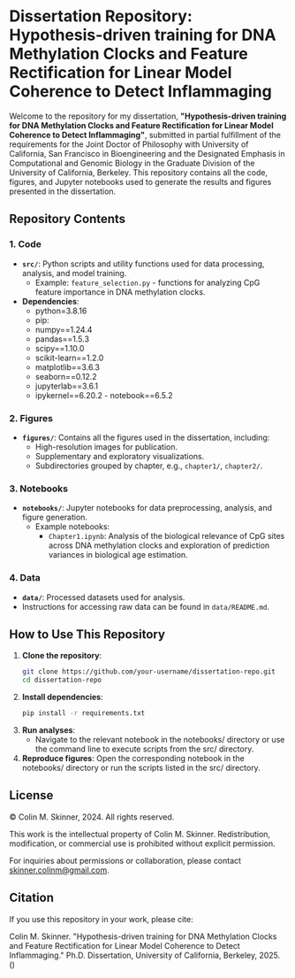 # Dissertation Repository: Hypothesis-driven training for DNA Methylation Clocks and Feature Rectification for Linear Model Coherence to Detect Inflammaging

Welcome to the repository for my dissertation, **"Hypothesis-driven training for DNA Methylation Clocks and Feature Rectification for Linear Model Coherence to Detect Inflammaging"**, submitted in partial fulfillment of the requirements for the Joint Doctor of Philosophy with University of California, San Francisco in Bioengineering and the Designated Emphasis in Computational and Genomic Biology in the Graduate Division of the University of California, Berkeley. This repository contains all the code, figures, and Jupyter notebooks used to generate the results and figures presented in the dissertation.

## Repository Contents

### 1. **Code**
   - **`src/`**: Python scripts and utility functions used for data processing, analysis, and model training.
     - Example: `feature_selection.py` - functions for analyzing CpG feature importance in DNA methylation clocks.
   - **Dependencies**:
       - python=3.8.16
       - pip:
    	- numpy==1.24.4
    	- pandas==1.5.3
    	- scipy==1.10.0
    	- scikit-learn==1.2.0
    	- matplotlib==3.6.3
    	- seaborn==0.12.2
    	- jupyterlab==3.6.1
    	- ipykernel==6.20.2
	- notebook==6.5.2

### 2. **Figures**
   - **`figures/`**: Contains all the figures used in the dissertation, including:
     - High-resolution images for publication.
     - Supplementary and exploratory visualizations.
     - Subdirectories grouped by chapter, e.g., `chapter1/`, `chapter2/`.

### 3. **Notebooks**
   - **`notebooks/`**: Jupyter notebooks for data preprocessing, analysis, and figure generation.
     - Example notebooks:
       - `Chapter1.ipynb`: Analysis of the biological relevance of CpG sites across DNA methylation clocks and exploration of prediction variances in biological age estimation.

### 4. **Data**
   - **`data/`**: Processed datasets used for analysis. 
   - Instructions for accessing raw data can be found in `data/README.md`.

## How to Use This Repository

1. **Clone the repository**:
   ```bash
   git clone https://github.com/your-username/dissertation-repo.git
   cd dissertation-repo
2. **Install dependencies**:
   ```bash
   pip install -r requirements.txt
3. **Run analyses**:
   - Navigate to the relevant notebook in the notebooks/ directory or use the command line to execute scripts from the src/ directory.
4. **Reproduce figures**:
   Open the corresponding notebook in the notebooks/ directory or run the scripts listed in the src/ directory.

## License

© Colin M. Skinner, 2024. All rights reserved.

This work is the intellectual property of Colin M. Skinner. Redistribution, modification, or commercial use is prohibited without explicit permission.

For inquiries about permissions or collaboration, please contact skinner.colinm@gmail.com.

## Citation
If you use this repository in your work, please cite:

Colin M. Skinner. "Hypothesis-driven training for DNA Methylation Clocks and Feature Rectification for Linear Model Coherence to Detect Inflammaging." Ph.D. Dissertation, University of California, Berkeley, 2025. (<DOI or link>)
